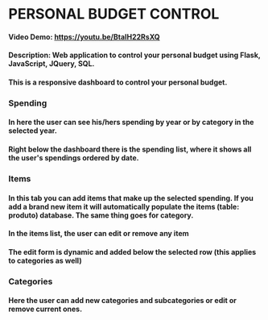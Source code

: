# PERSONAL BUDGET CONTROL
#### Video Demo: https://youtu.be/BtaIH22RsXQ
#### Description: Web application to control your personal budget using Flask, JavaScript, JQuery, SQL.
#### This is a responsive dashboard to control your personal budget.

### Spending
#### In here the user can see his/hers spending by year or by category in the selected year.
#### Right below the dashboard there is the spending list, where it shows all the user's spendings ordered by date.

### Items
#### In this tab you can add items that make up the selected spending. If you add a brand new item it will automatically populate the items (table: produto) database. The same thing goes for category.
#### In the items list, the user can edit or remove any item
#### The edit form is dynamic and added below the selected row (this applies to categories as well)

### Categories
#### Here the user can add new categories and subcategories or edit or remove current ones.

